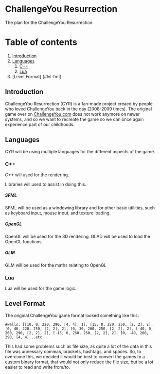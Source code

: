 # ChallengeYou Resurrection
The plan for the ChallengeYou Resurrection 

# Table of contents
1. [Introduction](#intro)
2. [Languages](#lang)
    1. [C++](#lang-cpp)
    2. [Lua](#lang-lua)
3. [Level Format] (#lvl-fmt)


## Introduction <div id = "intro">
  ChallengeYou Resurrection (CYR) is a fan-made project creaed by people who loved ChallengeYou back in the day (2008-2009 times). The original game over on [ChallengeYou.com](challengeyou.com) does not work anymore on newer systems, and so we want to recreate the game so we can once again experience part of our childhoods.
  
## Languages <div id = "lang">
  CYR will be using multiple languages for the different aspects of the game.
  
### C++  <div id = "lang-cpp">
  C++ will used for the rendering.
    
  Libraries will used to assist in doing this.
  
##### SFML
SFML will be used as a windowing library and for other basic utilities, such as keyboard input, mouse input, and texture loading.

##### OpenGL 
OpenGL will be used for the 3D rendering. GLAD will be used to load the OpenGL functions.

##### GLM
GLM will be used for the maths relating to OpenGL
  
### Lua  <div id = "lang-lua">
  Lua will be used for the game logic.

## Level Format <div id = "lvl-fmt">
The original ChallengeYou game format looked something like this:
```
#walls: [[10, 0, 220, 290, [4, 4], 1], [15, 0, 220, 250, [2, 2], 2], [0, 40, 220, 250, [2, 2], 2], [0, 30, 260, 250, [2, 2], 2], [-40, 0, 260, 290, [2, 2], 2], [-15, 0, 260, 250, [2, 2], 2], [0, -40, 260, 290, [4, 4] ..etc
```
This had some problems such as file size, as quite a lot of the data in this file was unnessary commas, brackets, hashtags, and spaces. So, to overcome this, we decided it would be best to convert the games to a custom binary format, that would not only reduce the file size, but be a lot easier to read and write from/to.
